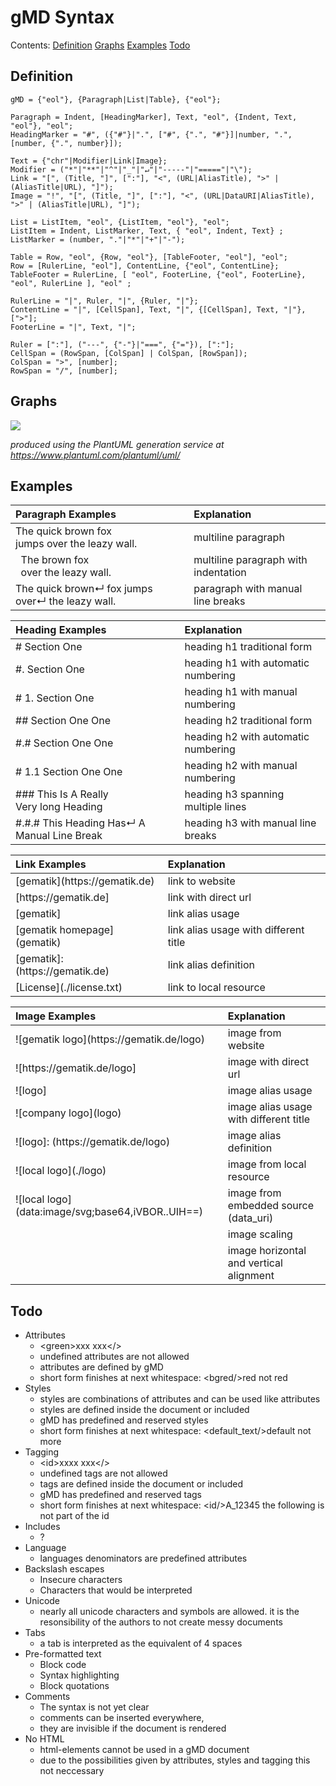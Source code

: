 # gMD Syntax

Contents: [Definition](#definition) [Graphs](#graphs) [Examples](#examples) [Todo](#todo)

## Definition

```
gMD = {"eol"}, {Paragraph|List|Table}, {"eol"};

Paragraph = Indent, [HeadingMarker], Text, "eol", {Indent, Text, "eol"}, "eol";
HeadingMarker = "#", ({"#"}|".", ["#", {".", "#"}]|number, ".", [number, {".", number}]);

Text = {"chr"|Modifier|Link|Image}; 
Modifier = ("*"|"**"|"^"|"_"|"↵"|"-----"|"====="|"\");
Link = "[", (Title, "]", [":"], "<", (URL|AliasTitle), ">" | (AliasTitle|URL), "]"); 
Image = "!", "[", (Title, "]", [":"], "<", (URL|DataURI|AliasTitle), ">" | (AliasTitle|URL), "]"); 

List = ListItem, "eol", {ListItem, "eol"}, "eol";
ListItem = Indent, ListMarker, Text, { "eol", Indent, Text} ;
ListMarker = (number, "."|"*"|"+"|"-");

Table = Row, "eol", {Row, "eol"}, [TableFooter, "eol"], "eol"; 
Row = [RulerLine, "eol"], ContentLine, {"eol", ContentLine}; 
TableFooter = RulerLine, [ "eol", FooterLine, {"eol", FooterLine}, "eol", RulerLine ], "eol" ;

RulerLine = "|", Ruler, "|", {Ruler, "|"};
ContentLine = "|", [CellSpan], Text, "|", {[CellSpan], Text, "|"}, [">"];
FooterLine = "|", Text, "|";

Ruler = [":"], ("---", {"-"}|"===", {"="}), [":"];
CellSpan = (RowSpan, [ColSpan] | ColSpan, [RowSpan]);
ColSpan = ">", [number];
RowSpan = "/", [number];
```

## Graphs

![](https://www.plantuml.com/plantuml/svg/bLJHRjCm57ttLnZpqeu2xvHEGviGbLO9bUuf1EHIBukMEfFh2QJOh_mHFyINSAwJYnE91rOfiNtkkSSdljUzE7djlDdRMo6gpPLSoKwPjb5n8RkFskdAwOUxS5sVVDZfVME03uIb47y9I5lRWx5-8OiFHXzgMssqkpUkNCYT-G4uvI2NQICq3kDIJ5AXgPuZPTPXY46zmhn8I9VcX9R1FXxtnc6Lmhpg6VqgbdDOfVtIntsxSofisaDzMnk73xFtONtKbObBAHW6SQREL51dzFg2vokUtpz_uVsIVXXNzCFuMK6UPCXlGNvtjMyC79N9y1jLOlwM0ZVRw_2kgVKfCUQ0pvKCSfQn00hX9KIbIBv8zXco_qFxIdjzirq_QGz1fSKUDAozEUPAJP5HbJWmAZf1VTMuiXthZ0iU9MKpbKvvLBwGJlm57R5A5QDs0sVRVi-ciCX-YaHvtxRUk04jsQKKe2Axs3usng4-9ZCkM-lXYK3kvWb8hP2boUT8f60lVJ2BJB78ddEkP7Cu1P5Hr3SmRT7Fkxp0DHivOt9nQPhcquEs-Nwbl7_YT5BeWd8fihr1A9FO4W93NyserKaKzOYftzDYfU8yzHu9ydPKIfmtJSbSstj0tmrJW4EOBkC0aeVpV6iX1mu7Nay2uiBO0_r9_G40)

_produced using the PlantUML generation service at https://www.plantuml.com/plantuml/uml/_ 

## Examples

| Paragraph Examples                                            | Explanation                              |
|:--------------------------------------------------------------|:-----------------------------------------|
| The quick brown fox<br>jumps over the leazy wall.             | multiline paragraph                      |
| &nbsp;&nbsp;The brown fox<br>&nbsp;&nbsp;over the leazy wall. | multiline paragraph with indentation     |
| The quick brown↵ fox jumps over↵ the leazy wall.              | paragraph with manual line breaks        |

| Heading Examples                                              | Explanation                              |
|:--------------------------------------------------------------|:-----------------------------------------|
| # Section One                                                 | heading h1 traditional form              |
| #. Section One                                                | heading h1 with automatic numbering      |
| # 1. Section One                                              | heading h1 with manual numbering         |
| ## Section One One                                            | heading h2 traditional form              |
| #.# Section One One                                           | heading h2 with automatic numbering      |
| # 1.1 Section One One                                         | heading h2 with manual numbering         |
| ### This Is A Really<br>Very long Heading                     | heading h3 spanning multiple lines       |
| #.#.# This Heading Has↵ A Manual Line Break                   | heading h3 with manual line breaks       |

| Link Examples                         | Explanation                              |
|:--------------------------------------|:-----------------------------------------|
| \[gematik\](https[]()://gematik.de)   | link to website                          |
| \[https[]()://gematik.de]             | link with direct url                     |
| \[gematik\]                           | link alias usage                         |
| \[gematik homepage\](gematik)         | link alias usage with different title    |  
| \[gematik\]: (https[]()://gematik.de) | link alias definition                    | 
| \[License](./license.txt)             | link to local resource                   |

| Image Examples                                       | Explanation                               |
|:-----------------------------------------------------|:------------------------------------------|
| !\[gematik logo\](https[]()://gematik.de/logo)       | image from website                        |
| !\[https[]()://gematik.de/logo\]                     | image with direct url                     |
| !\[logo\]                                            | image alias usage                         |
| !\[company logo\](logo)                              | image alias usage with different title    |
| !\[logo\]: (https[]()://gematik.de/logo)             | image alias definition                    |
| !\[local logo\](./logo)                              | image from local resource                 |
| !\[local logo\](data:image/svg;base64,iVBOR..UIH==)  | image from embedded source (data_uri)     |
|                                                      | image scaling                             |
|                                                      | image horizontal and vertical alignment   |

## Todo

- Attributes
  - \<green\>xxx xxx\</\>
  - undefined attributes are not allowed
  - attributes are defined by gMD
  - short form finishes at next whitespace:
    \<bgred/\>red not red 
- Styles
  - styles are combinations of attributes and can be used like attributes
  - styles are defined inside the document or included
  - gMD has predefined and reserved styles
  - short form finishes at next whitespace:
    \<default_text/>default not more 
- Tagging
  - \<id\>xxxx xxx\</\> 
  - undefined tags are not allowed
  - tags are defined inside the document or included
  - gMD has predefined and reserved tags
  - short form finishes at next whitespace:
    \<id/\>A_12345 the following is not part of the id 
- Includes
  - ?
- Language
  - languages denominators are predefined attributes 
- Backslash escapes
  - Insecure characters
  - Characters that would be interpreted 
- Unicode
  - nearly all unicode characters and symbols are allowed. it is the resonsibility of the authors to not create messy documents
- Tabs
  - a tab is interpreted as the equivalent of 4 spaces
- Pre-formatted text
  - Block code
  - Syntax highlighting
  - Block quotations
- Comments
  - The syntax is not yet clear
  - comments can be inserted everywhere,
  - they are invisible if the document is rendered 
- No HTML
  - html-elements cannot be used in a gMD document
  - due to the possibilities given by attributes, styles and tagging this not neccessary









